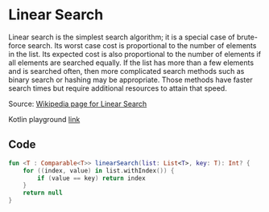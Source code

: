 # Linear Search

Linear search is the simplest search algorithm; it is a special case of brute-force search. Its worst case cost is proportional to the number of elements in the list. Its expected cost is also proportional to the number of elements if all elements are searched equally. If the list has more than a few elements and is searched often, then more complicated search methods such as binary search or hashing may be appropriate. Those methods have faster search times but require additional resources to attain that speed.

Source: [Wikipedia page for Linear Search](https://en.wikipedia.org/wiki/Linear_search)

Kotlin playground [link](https://pl.kotl.in/GTR_bIy64)

## Code

```kotlin
fun <T : Comparable<T>> linearSearch(list: List<T>, key: T): Int? {
    for ((index, value) in list.withIndex()) {
        if (value == key) return index
    }
    return null
}
```

